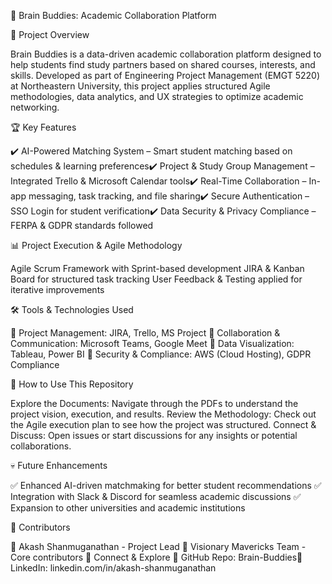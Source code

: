 🚀 Brain Buddies: Academic Collaboration Platform


📌 Project Overview

Brain Buddies is a data-driven academic collaboration platform designed to help students find study partners based on shared courses, interests, and skills. Developed as part of Engineering Project Management (EMGT 5220) at Northeastern University, this project applies structured Agile methodologies, data analytics, and UX strategies to optimize academic networking.

🏆 Key Features

✔️ AI-Powered Matching System – Smart student matching based on schedules & learning preferences✔️ Project & Study Group Management – Integrated Trello & Microsoft Calendar tools✔️ Real-Time Collaboration – In-app messaging, task tracking, and file sharing✔️ Secure Authentication – SSO Login for student verification✔️ Data Security & Privacy Compliance – FERPA & GDPR standards followed



📊 Project Execution & Agile Methodology

Agile Scrum Framework with Sprint-based development
JIRA & Kanban Board for structured task tracking
User Feedback & Testing applied for iterative improvements

🛠️ Tools & Technologies Used

🔹 Project Management: JIRA, Trello, MS Project
🔹 Collaboration & Communication: Microsoft Teams, Google Meet
🔹 Data Visualization: Tableau, Power BI
🔹 Security & Compliance: AWS (Cloud Hosting), GDPR Compliance

👀 How to Use This Repository

Explore the Documents: Navigate through the PDFs to understand the project vision, execution, and results.
Review the Methodology: Check out the Agile execution plan to see how the project was structured.
Connect & Discuss: Open issues or start discussions for any insights or potential collaborations.

💀 Future Enhancements

✅ Enhanced AI-driven matchmaking for better student recommendations
✅ Integration with Slack & Discord for seamless academic discussions
✅ Expansion to other universities and academic institutions

💍 Contributors

👤 Akash Shanmuganathan - Project Lead 
👤 Visionary Mavericks Team - Core contributors
🔗 Connect & Explore
📍 GitHub Repo: Brain-Buddies📍 LinkedIn: linkedin.com/in/akash-shanmuganathan
